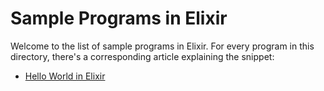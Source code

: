 # Sample Programs in Elixir

Welcome to the list of sample programs in Elixir. For every program in this
directory, there's a corresponding article explaining the snippet:

- [Hello World in Elixir](https://therenegadecoder.com/code/hello-world-in-elixir/)
